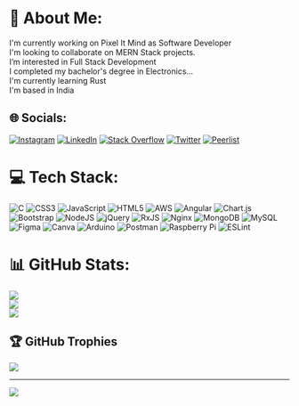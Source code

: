 # 💫 About Me:
I'm currently working on Pixel It Mind as Software Developer<br>I'm looking to collaborate on MERN Stack projects.<br>I’m interested in Full Stack Development<br>I completed my bachelor's degree in Electronics...<br>I'm currently learning Rust<br>I'm based in India


## 🌐 Socials:
[![Instagram](https://img.shields.io/badge/Instagram-%23E4405F.svg?logo=Instagram&logoColor=white)](https://instagram.com/salman_vaipees) [![LinkedIn](https://img.shields.io/badge/LinkedIn-%230077B5.svg?logo=linkedin&logoColor=white)](https://linkedin.com/in/salman-faris-b7b4611b0) [![Stack Overflow](https://img.shields.io/badge/-Stackoverflow-FE7A16?logo=stack-overflow&logoColor=white)](https://stackoverflow.com/users/user:19234977) [![Twitter](https://img.shields.io/badge/Twitter-%231DA1F2.svg?logo=Twitter&logoColor=white)](https://twitter.com/salmanvaipees5) 
[![Peerlist](https://github-readme-badge.peerlist.io/api/salmanvapees?style=flat-square)](https://peerlist.io/salmanvapees)

# 💻 Tech Stack:
![C](https://img.shields.io/badge/c-%2300599C.svg?style=plastic&logo=c&logoColor=white) ![CSS3](https://img.shields.io/badge/css3-%231572B6.svg?style=plastic&logo=css3&logoColor=white) ![JavaScript](https://img.shields.io/badge/javascript-%23323330.svg?style=plastic&logo=javascript&logoColor=%23F7DF1E) ![HTML5](https://img.shields.io/badge/html5-%23E34F26.svg?style=plastic&logo=html5&logoColor=white) ![AWS](https://img.shields.io/badge/AWS-%23FF9900.svg?style=plastic&logo=amazon-aws&logoColor=white) ![Angular](https://img.shields.io/badge/angular-%23DD0031.svg?style=plastic&logo=angular&logoColor=white) ![Chart.js](https://img.shields.io/badge/chart.js-F5788D.svg?style=plastic&logo=chart.js&logoColor=white) ![Bootstrap](https://img.shields.io/badge/bootstrap-%23563D7C.svg?style=plastic&logo=bootstrap&logoColor=white) ![NodeJS](https://img.shields.io/badge/node.js-6DA55F?style=plastic&logo=node.js&logoColor=white) ![jQuery](https://img.shields.io/badge/jquery-%230769AD.svg?style=plastic&logo=jquery&logoColor=white) ![RxJS](https://img.shields.io/badge/rxjs-%23B7178C.svg?style=plastic&logo=reactivex&logoColor=white) ![Nginx](https://img.shields.io/badge/nginx-%23009639.svg?style=plastic&logo=nginx&logoColor=white) ![MongoDB](https://img.shields.io/badge/MongoDB-%234ea94b.svg?style=plastic&logo=mongodb&logoColor=white) ![MySQL](https://img.shields.io/badge/mysql-%2300f.svg?style=plastic&logo=mysql&logoColor=white) 	![Figma](https://img.shields.io/badge/figma-%23F24E1E.svg?style=plastic&logo=figma&logoColor=white) ![Canva](https://img.shields.io/badge/Canva-%2300C4CC.svg?style=plastic&logo=Canva&logoColor=white) ![Arduino](https://img.shields.io/badge/-Arduino-00979D?style=plastic&logo=Arduino&logoColor=white) ![Postman](https://img.shields.io/badge/Postman-FF6C37?style=plastic&logo=postman&logoColor=white) ![Raspberry Pi](https://img.shields.io/badge/-RaspberryPi-C51A4A?style=plastic&logo=Raspberry-Pi) ![ESLint](https://img.shields.io/badge/ESLint-4B3263?style=plastic&logo=eslint&logoColor=white)
# 📊 GitHub Stats:
![](https://github-readme-stats.vercel.app/api?username=salman9633&theme=midnight-purple&hide_border=false&include_all_commits=true&count_private=true)<br/>
![](https://github-readme-streak-stats.herokuapp.com/?user=salman9633&theme=midnight-purple&hide_border=false)<br/>
![](https://github-readme-stats.vercel.app/api/top-langs/?username=salman9633&theme=midnight-purple&hide_border=false&include_all_commits=true&count_private=true&layout=compact)

## 🏆 GitHub Trophies
![](https://github-profile-trophy.vercel.app/?username=salman9633&theme=radical&no-frame=false&no-bg=true&margin-w=4)

---
[![](https://visitcount.itsvg.in/api?id=salman9633&icon=9&color=0)](https://visitcount.itsvg.in)

<!-- Proudly created with GPRM ( https://gprm.itsvg.in ) -->
